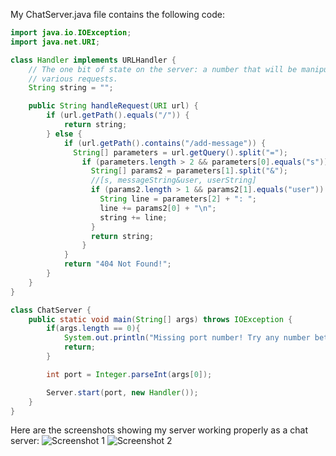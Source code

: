 My ChatServer.java file contains the following code:

```java
import java.io.IOException;
import java.net.URI;

class Handler implements URLHandler {
    // The one bit of state on the server: a number that will be manipulated by
    // various requests.
    String string = "";

    public String handleRequest(URI url) {
        if (url.getPath().equals("/")) {
            return string;
        } else {
            if (url.getPath().contains("/add-message")) {
              String[] parameters = url.getQuery().split("=");
                if (parameters.length > 2 && parameters[0].equals("s")) {
                  String[] params2 = parameters[1].split("&");
                  //[s, messageString&user, userString]
                  if (params2.length > 1 && params2[1].equals("user")) {
                    String line = parameters[2] + ": ";
                    line += params2[0] + "\n";
                    string += line;
                  }  
                  return string;
                }
            }
            return "404 Not Found!";
        }
    }
}

class ChatServer {
    public static void main(String[] args) throws IOException {
        if(args.length == 0){
            System.out.println("Missing port number! Try any number between 1024 to 49151");
            return;
        }

        int port = Integer.parseInt(args[0]);

        Server.start(port, new Handler());
    }
}
```

Here are the screenshots showing my server working properly as a chat server:
![Screenshot 1](https://github.com/nshie/cse15l-lab-reports/main/lab2-screenshot-test1.png)
![Screenshot 2](https://github.com/nshie/cse15l-lab-reports/main/lab2-screenshot-test2.png)
